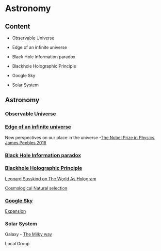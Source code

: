 # Astronomy

## Content

- Observable Universe
-	Edge of an infinite universe

-	Black Hole Information paradox

-	Blackhole Holographic Principle

-	Google Sky

-	Solar System

## Astronomy

### [Observable Universe](https://www.youtube.com/watch?v=ZL4yYHdDSWs)

### [Edge of an infinite universe](https://www.youtube.com/channel/UC7_gcs09iThXybpVgjHZ_7g)

New perspectives on our place in the universe -[The Nobel Prize in
Physics, James
Peebles 2019](https://www.nobelprize.org/prizes/physics/2019/press-release/)

### [Black Hole Information paradox](https://www.youtube.com/watch?v=yWO-cvGETRQ)

### [Blackhole Holographic Principle](https://www.youtube.com/watch?v=klpDHn8viX8)

[Leonard Susskind on The World As
Hologram](https://www.youtube.com/watch?v=Bt7RVwIFIaY)

[Cosmological Natural
selection](https://www.youtube.com/watch?v=rFgpKlcpzNM)

### [Google Sky](https://www.google.com/sky/)

[Expansion](https://www.youtube.com/watch?v=jiSwvxA5v4Q)

### Solar System

Galaxy - [The Milky
way](https://www.space.com/milky-way-3d-map-warped-shape.html)

Local Group
